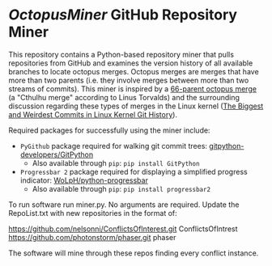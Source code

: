 # *OctopusMiner* GitHub Repository Miner

This repository contains a Python-based repository miner that pulls repositories from GitHub and examines the version history of all available branches to locate octopus merges. Octopus merges are merges that have more than two parents (i.e. they involve merges between more than two streams of commits). This miner is inspired by a [66-parent octopus merge](https://git.kernel.org/pub/scm/linux/kernel/git/torvalds/linux.git/commit/?id=2cde51fbd0f3) (a "Cthulhu merge" according to Linus Torvalds) and the surrounding discussion regarding these types of merges in the Linux kernel
([The Biggest and Weirdest Commits in Linux Kernel Git History](https://www.destroyallsoftware.com/blog/2017/the-biggest-and-weirdest-commits-in-linux-kernel-git-history)).

Required packages for successfully using the miner include:
* `PyGithub` package required for walking git commit trees: [gitpython-developers/GitPython](https://github.com/gitpython-developers/GitPython)
  * Also available through `pip`: `pip install GitPython`
* `Progressbar 2` package required for displaying a simplified progress indicator: [WoLpH/python-progressbar](https://github.com/WoLpH/python-progressbar)
  * Also available through `pip`: `pip install progressbar2`

To run software run miner.py. No arguments are required. Update the RepoList.txt with new repositories in the format of:

https://github.com/nelsonni/ConflictsOfInterest.git ConflictsOfIntrest
https://github.com/photonstorm/phaser.git phaser

The software will mine through these repos finding every conflict instance.